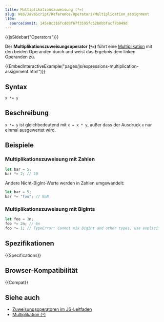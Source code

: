 ```yaml
---
title: Multiplikationszuweisung (*=)
slug: Web/JavaScript/Reference/Operators/Multiplication_assignment
l10n:
  sourceCommit: 145e8c316fcdd8f67f3595fc52b0bbfacf7b949d
---
```


{{jsSidebar("Operators")}}

Der **Multiplikationszuweisungsoperator (`*=`)** führt eine [Multiplikation](/de/docs/Web/JavaScript/Reference/Operators/Multiplication) mit den beiden Operanden durch und weist das Ergebnis dem linken Operanden zu.

{{EmbedInteractiveExample("pages/js/expressions-multiplication-assignment.html")}}

## Syntax

```js-nolint
x *= y
```

## Beschreibung

`x *= y` ist gleichbedeutend mit `x = x * y`, außer dass der Ausdruck `x` nur einmal ausgewertet wird.

## Beispiele

### Multiplikationszuweisung mit Zahlen

```js
let bar = 5;
bar *= 2; // 10
```

Andere Nicht-BigInt-Werte werden in Zahlen umgewandelt:

```js
let bar = 5;
bar *= "foo"; // NaN
```

### Multiplikationszuweisung mit BigInts

```js
let foo = 3n;
foo *= 2n; // 6n
foo *= 1; // TypeError: Cannot mix BigInt and other types, use explicit conversions
```

## Spezifikationen

{{Specifications}}

## Browser-Kompatibilität

{{Compat}}

## Siehe auch

- [Zuweisungsoperatoren im JS-Leitfaden](/de/docs/Web/JavaScript/Guide/Expressions_and_operators#assignment_operators)
- [Multiplikation (`*`)](/de/docs/Web/JavaScript/Reference/Operators/Multiplication)
